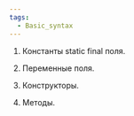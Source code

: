 ```yaml
---
tags:
  - Basic_syntax
---
```

1. Константы static final поля.

2. Переменные поля.

3. Конструкторы.

4. Методы.